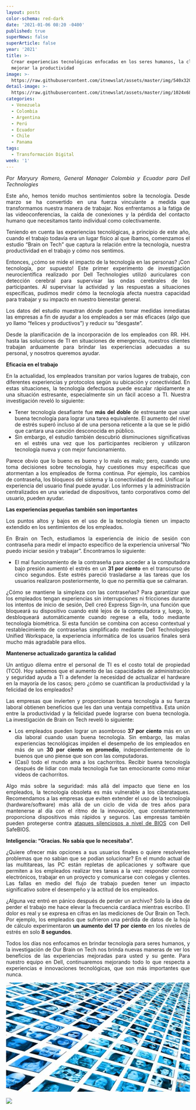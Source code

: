 ```yaml
---
layout: posts
color-schema: red-dark
date: '2021-01-06 08:20 -0400'
published: true
superNews: false
superArticle: false
year: '2021'
title: >-
  Crear experiencias tecnológicas enfocadas en los seres humanos, la clave para
  mejorar la productividad
image: >-
  https://raw.githubusercontent.com/itnewslat/assets/master/img/540x320/Capital-Humano-p.jpg
detail-image: >-
  https://raw.githubusercontent.com/itnewslat/assets/master/img/1024x680/Capital-Humano-g.jpg
categories:
  - Venezuela
  - Colombia
  - Argentina
  - Perú
  - Ecuador
  - Chile
  - Panama
tags:
  - Transformación Digital
week: '1'
---
```

<p style="text-align: justify;"><em>Por Maryury Romero, General Manager Colombia y Ecuador para Dell Technologies</em></p>
<p style="text-align: justify;">Este año, hemos tenido muchos sentimientos sobre la tecnología. Desde marzo se ha convertido en una fuerza vinculante a medida que transformamos nuestra manera de trabajar. Nos enfrentamos a la fatiga de las videoconferencias, la caída de conexiones y la pérdida del contacto humano que necesitamos tanto individual como colectivamente.</p>
<p style="text-align: justify;">Teniendo en cuenta las experiencias tecnológicas, a principio de este año, cuando el trabajo todavía era un lugar físico al que íbamos, comenzamos el estudio “Brain on Tech” que captura la relación entre la tecnología, nuestra productividad en el trabajo y cómo nos sentimos.</p>
<p style="text-align: justify;">Entonces, ¿cómo se mide el impacto de la tecnología en las personas? ¡Con tecnología, por supuesto! Este primer experimento de investigación neurocientífica realizado por Dell Technologies utilizó auriculares con detección cerebral para supervisar las ondas cerebrales de los participantes. Al supervisar la actividad y las respuestas a situaciones específicas, pudimos medir cómo la tecnología afecta nuestra capacidad para trabajar y su impacto en nuestro bienestar general.</p>
<p style="text-align: justify;">Los datos del estudio muestran dónde pueden tomar medidas inmediatas las empresas a fin de ayudar a los empleados a ser más eficaces (algo que yo llamo “felices y productivos”) y reducir su “desgaste”.</p>
<p style="text-align: justify;">Desde la planificación de la incorporación de los empleados con RR. HH. hasta las soluciones de TI en situaciones de emergencia, nuestros clientes trabajan arduamente para brindar las experiencias adecuadas a su personal, y nosotros queremos ayudar.</p>
<p style="text-align: justify;"><strong>Eficacia en el trabajo</strong></p>
<p style="text-align: justify;">En la actualidad, los empleados transitan por varios lugares de trabajo, con diferentes experiencias y protocolos según su ubicación y conectividad. En estas situaciones, la tecnología defectuosa puede escalar rápidamente a una situación estresante, especialmente sin un fácil acceso a TI. Nuestra investigación reveló lo siguiente:</p>

<ul style="text-align: justify;">
	<li>Tener tecnología desafiante fue <strong>más del doble</strong> de estresante que usar buena tecnología para lograr una tarea equivalente. El aumento del nivel de estrés superó incluso al de una persona reticente a la que se le pidió que cantara una canción desconocida en público.</li>
	<li>Sin embargo, el estudio también descubrió disminuciones significativas en el estrés una vez que los participantes recibieron y utilizaron tecnología nueva y con mejor funcionamiento.</li>
</ul>
<p style="text-align: justify;">Parece obvio que lo bueno es bueno y lo malo es malo; pero, cuando uno toma decisiones sobre tecnología, hay cuestiones muy específicas que atormentan a los empleados de forma continua. Por ejemplo, los cambios de contraseña, los bloqueos del sistema y la conectividad de red. Unificar la experiencia del usuario final puede ayudar. Los informes y la administración centralizados en una variedad de dispositivos, tanto corporativos como del usuario, pueden ayudar.</p>
<p style="text-align: justify;"><strong>Las experiencias pequeñas también son importantes</strong></p>
<p style="text-align: justify;">Los puntos altos y bajos en el uso de la tecnología tienen un impacto extendido en los sentimientos de los empleados.</p>
<p style="text-align: justify;">En Brain on Tech, estudiamos la experiencia de inicio de sesión con contraseña para medir el impacto específico de la experiencia universal “No puedo iniciar sesión y trabajar”. Encontramos lo siguiente:</p>

<ul style="text-align: justify;">
	<li>El mal funcionamiento de la contraseña para acceder a la computadora bajo presión aumentó el estrés en un <strong>31 por ciento</strong> en el transcurso de cinco segundos. Este estrés pareció trasladarse a las tareas que los usuarios realizaron posteriormente, lo que no permitía que se calmaran.</li>
</ul>
<p style="text-align: justify;">¿Cómo se mantiene la simpleza con las contraseñas? Para garantizar que los empleados tengan experiencias sin interrupciones ni fricciones durante los intentos de inicio de sesión, Dell creó Express Sign-In, una función que bloqueará su dispositivo cuando esté lejos de la computadora y, luego, lo desbloqueará automáticamente cuando regrese a ella, todo mediante tecnología biométrica. Si esta función se combina con acceso contextual y restablecimiento de contraseñas simplificado mediante Dell Technologies Unified Workspace, la experiencia informática de los usuarios finales será mucho más agradable para ellos.</p>
<p style="text-align: justify;"><strong>Mantenerse actualizado garantiza la calidad</strong></p>
<p style="text-align: justify;">Un antiguo dilema entre el personal de TI es el costo total de propiedad (TCO). Hoy sabemos que el aumento de las capacidades de administración y seguridad ayuda a TI a defender la necesidad de actualizar el hardware en la mayoría de los casos; pero ¿cómo se cuantifican la productividad y la felicidad de los empleados?</p>
<p style="text-align: justify;">Las empresas que invierten y proporcionan buena tecnología a su fuerza laboral obtienen beneficios que les dan una ventaja competitiva. Esta unión entre la productividad y la felicidad puede lograrse con buena tecnología. La investigación de Brain on Tech reveló lo siguiente:</p>

<ul style="text-align: justify;">
	<li>Los empleados pueden lograr un asombroso <strong>37 por ciento</strong> más en un día laboral cuando usan buena tecnología. Sin embargo, las malas experiencias tecnológicas impiden el desempeño de los empleados en más de un <strong>30 por ciento en promedio</strong>, independientemente de lo buenos que uno piense que son con las computadoras.</li>
	<li>(Casi) todo el mundo ama a los cachorritos. Recibir buena tecnología después de lidiar con mala tecnología fue tan emocionante como mirar videos de cachorritos.</li>
</ul>
<p style="text-align: justify;">Algo más sobre la seguridad: más allá del impacto que tiene en los empleados, la tecnología obsoleta es más vulnerable a los ciberataques. Recomendamos a las empresas que eviten extender el uso de la tecnología (hardware/software) más allá de un ciclo de vida de tres años para mantenerse al día con el ritmo de la innovación, que constantemente proporciona dispositivos más rápidos y seguros. Las empresas también pueden protegerse contra <a href="https://blog.dellemc.com/en-us/dell-technologies-bolsters-pc-security-todays-remote-workers/">ataques silenciosos a nivel de BIOS</a> con Dell SafeBIOS.</p>
<p style="text-align: justify;"><strong>Inteligencia: “Gracias. No sabía que lo necesitaba”. </strong></p>
<p style="text-align: justify;">¿Quiere ofrecer más opciones a sus usuarios finales o quiere resolverles problemas que no sabían que se podían solucionar? En el mundo actual de las multitareas, las PC están repletas de aplicaciones y software que permiten a los empleados realizar tres tareas a la vez: responder correos electrónicos, trabajar en un proyecto y comunicarse con colegas y clientes. Las fallas en medio del flujo de trabajo pueden tener un impacto significativo sobre el desempeño y la actitud de los empleados.</p>
<p style="text-align: justify;">¿Alguna vez entró en pánico después de perder un archivo? Solo la idea de perder el trabajo me hace elevar la frecuencia cardíaca mientras escribo. El dolor es real y se expresa en cifras en las mediciones de Our Brain on Tech. Por ejemplo, los empleados que sufrieron una pérdida de datos de la hoja de cálculo experimentaron <strong>un aumento del 17 por ciento</strong> en los niveles de estrés en solo <strong>8 segundos</strong>.</p>
<p style="text-align: justify;">Todos los días nos enfocamos en brindar tecnología para seres humanos, y la investigación de Our Brain on Tech nos brinda nuevas maneras de ver los beneficios de las experiencias mejoradas para usted y su gente. Para nuestro equipo en Dell, continuaremos mejorando todo lo que respecta a experiencias e innovaciones tecnológicas, que son más importantes que nunca.</p>

![](https://raw.githubusercontent.com/itnewslat/assets/master/img/540x320/Capital-Humano-p.jpg)

<img src="https://tracker.metricool.com/c3po.jpg?hash=56f88a41e39ab42c063cc51676587a04"/>
